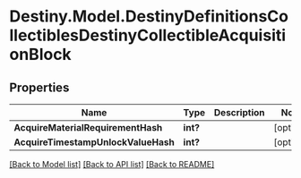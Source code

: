 # Destiny.Model.DestinyDefinitionsCollectiblesDestinyCollectibleAcquisitionBlock

## Properties

Name | Type | Description | Notes
------------ | ------------- | ------------- | -------------
**AcquireMaterialRequirementHash** | **int?** |  | [optional] 
**AcquireTimestampUnlockValueHash** | **int?** |  | [optional] 

[[Back to Model list]](../README.md#documentation-for-models) [[Back to API list]](../README.md#documentation-for-api-endpoints) [[Back to README]](../README.md)

